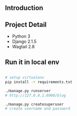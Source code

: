 ## Introduction

## Project Detail

* Python 3
* Django 2.1.5
* Wagtail 2.8

## Run it in local env

```bash

# setup virtualenv
pip install -r requirements.txt

./manage.py runserver
# http://127.0.0.1:8000/blog

./manage.py createsuperuser
# create username and password
```
